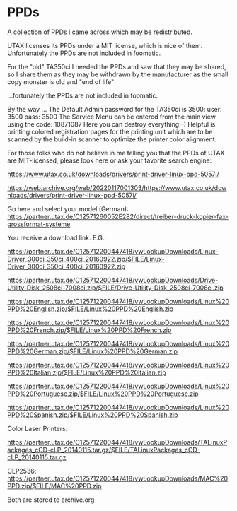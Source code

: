 # PPDs
A collection of PPDs I came across which may be redistributed.

UTAX licenses its PPDs under a MIT license, which is nice of them. Unfortunately the PPDs are not included in foomatic.

For the "old" TA350ci I needed the PPDs and saw that they may be shared, so I share them as they may be withdrawn by the manufacturer as
the small copy monster is old and "end of life"

…fortunately the PPDs are not included in foomatic.

By the way ...
The Default Admin password for the TA350ci is 3500:
user: 3500
pass: 3500
The Service Menu can be entered from the main view using the code:
10871087
Here you can destroy everything:-) 
Helpful is printing colored registration pages for the printing unit which are to be scanned by the build-in scanner to optimize the printer color alignment.

For those folks who do not believe in me telling you that the PPDs of UTAX are MIT-licensed, please look here or ask your favorite search engine:

https://www.utax.co.uk/downloads/drivers/print-driver-linux-ppd-5057i/



https://web.archive.org/web/20220117001303/https://www.utax.co.uk/downloads/drivers/print-driver-linux-ppd-5057i/



Go here and select your model (German):
https://partner.utax.de/C12571260052E282/direct/treiber-druck-kopier-fax-grossformat-systeme

You receive a download link. E.G.:

https://partner.utax.de/C125712200447418/vwLookupDownloads/Linux-Driver_300ci_350ci_400ci_20160922.zip/$FILE/Linux-Driver_300ci_350ci_400ci_20160922.zip

https://partner.utax.de/C125712200447418/vwLookupDownloads/Drive-Utility-Disk_2508ci-7008ci.zip/$FILE/Drive-Utility-Disk_2508ci-7008ci.zip

https://partner.utax.de/C125712200447418/vwLookupDownloads/Linux%20PPD%20English.zip/$FILE/Linux%20PPD%20English.zip

https://partner.utax.de/C125712200447418/vwLookupDownloads/Linux%20PPD%20French.zip/$FILE/Linux%20PPD%20French.zip

https://partner.utax.de/C125712200447418/vwLookupDownloads/Linux%20PPD%20German.zip/$FILE/Linux%20PPD%20German.zip

https://partner.utax.de/C125712200447418/vwLookupDownloads/Linux%20PPD%20Italian.zip/$FILE/Linux%20PPD%20Italian.zip

https://partner.utax.de/C125712200447418/vwLookupDownloads/Linux%20PPD%20Portuguese.zip/$FILE/Linux%20PPD%20Portuguese.zip

https://partner.utax.de/C125712200447418/vwLookupDownloads/Linux%20PPD%20Spanish.zip/$FILE/Linux%20PPD%20Spanish.zip



Color Laser Printers:

https://partner.utax.de/C125712200447418/vwLookupDownloads/TALinuxPackages_cCD-cLP_20140115.tar.gz/$FILE/TALinuxPackages_cCD-cLP_20140115.tar.gz

CLP2536:
https://partner.utax.de/C125712200447418/vwLookupDownloads/MAC%20PPD.zip/$FILE/MAC%20PPD.zip




Both are stored to archive.org
